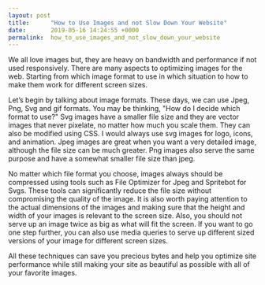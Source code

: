 ```yaml
---
layout: post
title:      "How to Use Images and not Slow Down Your Website"
date:       2019-05-16 14:24:55 +0000
permalink:  how_to_use_images_and_not_slow_down_your_website
---
```



We all love images but, they are heavy on bandwidth and performance if not used responsively. There are many aspects to optimizing images for the web. Starting from which image format to use in which situation to how to make them work for different screen sizes.

Let’s begin by talking about image formats. These days, we can use Jpeg, Png, Svg and gif formats. You may be thinking, "How do I decide which format to use?" Svg images have a smaller file size and they are vector images that never pixelate, no matter how much you scale them. They can also be modified using CSS. I would always use svg images for logo, icons, and animation. Jpeg images are great when you want a very detailed image, although the file size can be much greater. Png images also serve the same purpose and have a somewhat smaller file size than jpeg.

No matter which file format you choose, images always should be compressed using tools such as File Optimizer for Jpeg and Spritebot for Svgs. These tools can significantly reduce the file size without compromising the quality of the image. It is also worth paying attention to the actual dimensions of the images and making sure that the height and width of your images is relevant to the screen size. Also, you should not serve up an image twice as big as what will fit the screen. If you want to go one step further, you can also use media queries to serve up different sized versions of your image for different screen sizes.

All these techniques can save you precious bytes and help you optimize site performance while still making your site as beautiful as possible with all of your favorite images.
